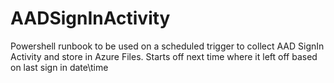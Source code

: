 # AADSignInActivity
Powershell runbook to be used on a scheduled trigger to collect AAD SignIn Activity and store in Azure Files. Starts off next time where it left off based on last sign in date\time
